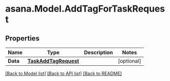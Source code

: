 
# asana.Model.AddTagForTaskRequest

## Properties

Name | Type | Description | Notes
------------ | ------------- | ------------- | -------------
**Data** | [**TaskAddTagRequest**](TaskAddTagRequest.md) |  | [optional] 

[[Back to Model list]](../README.md#documentation-for-models)
[[Back to API list]](../README.md#documentation-for-api-endpoints)
[[Back to README]](../README.md)

